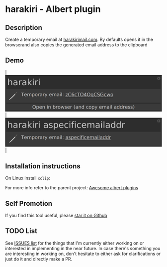 # harakiri - Albert plugin

## Description

Create a temporary email at [harakirimail.com](https://harakirimail.com/). By
defaults opens it in the browserand also copies the generated email address
to the clipboard

## Demo

| ![basic-usage](misc/demo0.png) | ![basic-usage](misc/demo1.png) |

## Installation instructions

On Linux install `xclip`:

For more info refer to the parent project: [Awesome albert
plugins](https://github.com/bergercookie/awesome-albert-plugins)

## Self Promotion

If you find this tool useful, please [star it on Github](https://github.com/bergercookie/awesome-albert-plugins)

## TODO List

See [ISSUES list](https://github.com/bergercookie/awesome-albert-plugins/issues) for the things that
I'm currently either working on or interested in implementing in the near
future. In case there's something you are interesting in working on, don't
hesitate to either ask for clarifications or just do it and directly make a PR.
